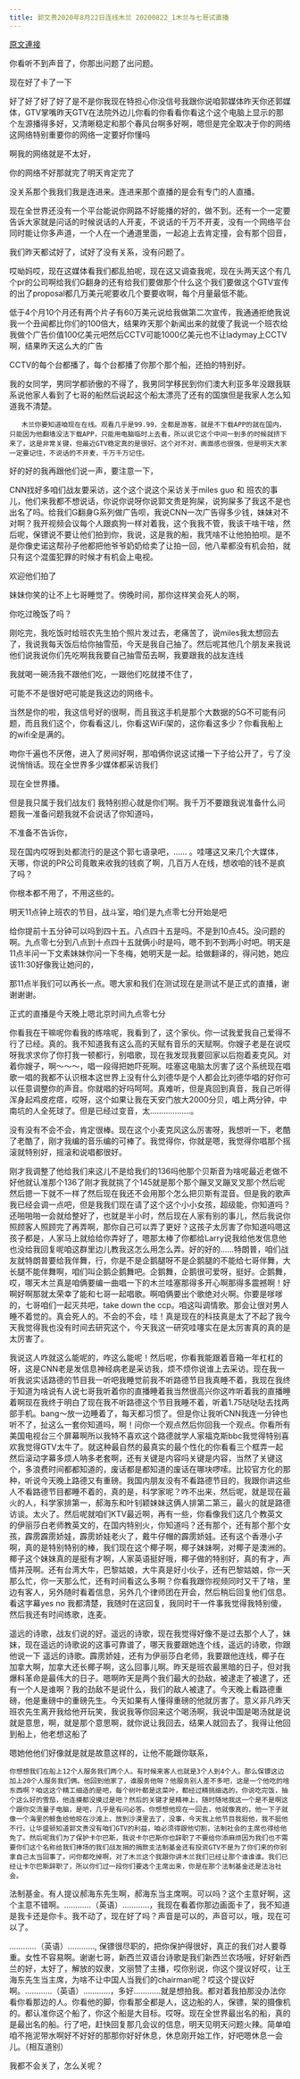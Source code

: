 ```yaml
---
title: 郭文贵2020年8月22日连线木兰 20200822_1木兰与七哥试直播
---
```


[原文連接](https://gnews.org/ThreadView/53482065)

你看听不到声音了，你那出问题了出问题。


现在好了卡了一下


好了好了好了好了是不是你我现在特担心你没信号我跟你说咱郭媒体昨天你还郭媒体，GTV掌嘴昨天GTV在法院外边儿你看的你看看你看这个这个电脑上显示的那个左源播得多好，又清晰稳定和那个春风台啊多好啊，嗯但是完全取决于你的网络这网络特别重要你的网络一定要好你懂吗


啊我的网络就是不太好，


你的网络不好那就完了明天肯定完了


没关系那个我我们我是连进来。连进来那个直播的是会有专门的人直播。


现在全世界还没有一个平台能说你网路不好能播的好的，做不到。还有一个一定要告诉大家就是问话的时候说话的人开麦，不说话的千万不开麦，没有一个网络平台同时能让你多声道，一个人在一个通道里面，一起追上去肯定撞，会有那个回音，


我们昨天都试好了，试好了没有关系，没有问题了。


哎呦妈哎，现在这媒体看我们都乱拍呢，现在这又调查我呢，现在头两天这个有几个pr的公司啊给我们G翻身的还有给我们要做那个什么这个我们要做这个GTV宣传的出了proposal都几万美元呢要收几个要要收啊，每个月量最低不能。

  低于4个月10个月还有两个片子有60万美元说给我做第二次宣传，我通通拒绝我说我一个丑闻都比你们的100倍大，结果昨天那个新闻出来的就傻了我说一个班农给我做个广告价值100亿美元吧然后CCTV可能1000亿美元也不让ladymay上CCTV啊，结果昨天这么大的广告


CCTV的每个台都播了，每个台都播了你那个那个船，还拍的特别好。


我的女同学，男同学都骄傲的不得了，我男同学移民到你们澳大利亚多年没跟我联系说他家人看到了七哥的船然后说起这个船太漂亮了还有的国旗但是我家人怎么知道我不清楚。


       木兰你要知道咱现在在线。观看几乎是99.99，全都是游客，就是不下载APP的就在国内，只能因为他翻墙没法下载APP，只能用电脑临时上去看，所以说它这个中间一到多的时候就挤下来了，这是非常关键，但最近GTV稳定真的是很好。这个对不对，画面感也很强，但是明天大家一定要记住，不说话的不开麦，千万千万记住。


好的好的我再跟他们说一声，要注意一下，


CNN找好多咱们战友要采访，这个这个说这个采访关于miles guo 和 班农的事儿，他们来我都不想说话，你说你说呀你说郭文贵是狗屎，说狗屎多了我这不是也出名了吗。给我们G翻身G系列做广告呗，我说CNN一次广告得多少钱，妹妹对不对啊？我开视频会议每个人跟疯狗一样对着我，这个我我不管，我该干啥干啥，然后呢，保镖说不要让他们拍到你，我说，这是我的船，我凭啥不让他拍拍呗。是不是你像史诺这帮孙子他都把他爷爷奶奶给卖了让拍一回，他八辈都没有机会拍，就只有这个混蛋犯罪的时候才有机会上电视。


欢迎他们拍了


妹妹你笑的让不上七哥睡觉了。傍晚时间，那你这样笑会死人的啊，


你吃过晚饭了吗？


刚吃完，我吃饭时给班农先生拍个照片发过去，老痛苦了，说miles我太想回去了，我说我每天饭后给你抽雪茄，今天是我自己抽了。然后呢其他几个朋友来我说他们说我说你们先吃啊我我要自己抽雪茄去啊，我要跟我的战友连线


我就喝一碗汤我不跟他们吃，一跟他们吃就搂不住了，


可能不不是很好吧可能是我这边的网络卡。

  

当然是你的啦，我这信号好的很啊，而且我这手机是那个大数据的5G不可能有问题，而且我们这个，你看看这儿，你看这WiFi架的，这你看这多少？你看我船上的wifi全是满的。


吻你千遍也不厌倦，进入了房间好啊，那咱俩你说这试播一下子给公开了，亏了没说悄悄话。现在全世界多少媒体都采访我们  


现在全世界播。


但是我只属于我们战友们 我特别担心就是你们啊。我千万不要跟我说准备什么问题我一准备问题我就不会说话了你知道吗，


不准备不告诉你，


现在国内哎呀到处都流行的是这个郭七语录吧，…… 。哇噻这又来几个大媒体，天哪，你说的PR公司竟敢来收我的钱疯了啊，几百万人在线，想收咱的钱不是疯了吗？


你根本都不用了，不用这些的。


明天11点钟上班农的节目，战斗室，咱们是九点零七分开始是吧


给你提前十五分钟可以吗到四十五。八点四十五是吗。不是到10点45。没问题的啊。九点零七分到八点到十点四十五就俩小时是吗，嗯不到不到两小时吧。明天是11点半问一下文素妹妹你问一下冬梅，她明天是一起。给做翻译的，得问她，她应该11:30好像我让她问的，

那11点半我们可以再长一点。嗯大家和我们在测试现在是测试不是正式的直播，谢谢谢谢。

  

正式的直播是今天晚上嗯北京时间九点零七分


你看我在干嘛呢你看我的练啥呢，我看到了，这个家伙。你一试我爱我自己爱得不行了已经。真的。我不知道我有这么高的天赋有音乐的天赋啊。你嫂子老是在说哎呀我求求你了你打我一顿都行，别唱歌，现在我发现我要回家以后抱着麦克风。对着你嫂子，啊～～～，唱一段得把她吓死啊。哇塞这电脑太厉害了这个系统现在唱歌一唱的我都不认识根本这世界上没有什么刘德华是个人都会比刘德华唱的好你可以任意调整你的声音。你就唱的好吗呵呵。真难听，但是真回到真音，我自己听得浑身起鸡皮疙瘩，哎呀，这个如果让我在天安门放大2000分贝，唱上两分钟，中南坑的人全死球了。但是已经过变音，太………………。

没有没有不会不会，肯定很棒。现在这个小麦克风这么厉害呀，我想听一下，老酷了老酷了，刚才我编的音乐编的可棒了。我觉得你，你就是嗯，我觉得你唱那个摇滚就特别好，摇滚和说唱都很好。

  刚才我调整了他给我们来这儿不是给我们的136吗他那个贝斯音为啥呢最近老做不好他就认准那个136了刚才我就挑了个145就是那个那个蹦叉叉蹦叉叉那个然后呢然后摁一下就不一样了然后现在我还不会用那个怎么把贝斯有混音。但是我的歌声我已经会调一点吧，但是我我们现在请了这个这个小小女孩，超级能，你知道吗？还啪啪啪一会就给整好了，也就是半小时，然后现在人家有别的事儿，然后我说你照顾客人照顾完了再弄啊，那你自己可以弄了更好？这孩子太厉害了你知道吗嗯这孩子都是，人家马上就给给你弄好了，嗯那太棒了你都给Larry说我给他发信息他也没给我回复呢咱这群里边儿教我这怎么用怎么弄。好的好的……特朗普，咱们战友就特朗普要给我伴舞，行，你是不是企鹅腿呀不是企鹅腿的不能给七哥伴舞，大长腿不能伴舞啊，咱们叫企鹅企鹅舞吧。企鹅舞，企鹅很可爱呀，挺好。企鹅舞，哎，哪天木兰真是咱俩要编一曲唱一下的木兰哇塞那得多开心啊那得多震撼啊！好啊好啊那就太荣幸了能和七哥一起唱歌。啊咱俩要出个歌绝对火啊。你要是嗲嗲的，七哥咱们一起灭共吧，take down the ccp。咱这叫调情歌。那会让很对男人睡不着觉的。真会死人的。不会的不会，哇！真是现在的科技真是太了不起了我今天我觉得我也没有时间去研究这个，今天我这一研究哇噻实在是太厉害真的真的是太厉害了。

  我说这人咋就这么能呢的，咋这么能呢！然后呢，你看我能跟着音箱一年杠杠的呀，这是CNN老是发信息神经病老是采访我，烦不烦你说谁上去采访。现在我一听我说实话路德的节目我一听吧我睡觉前我不听路德节目我真睡不着，我现在我终于知道为啥说有人说七哥我听着你的直播睡着我当然很高兴你这咋听着我的直播睡着啊现在我终于明白了现在我不听路德这个节目我睡不着，听着1.75哒哒哒去找两部手机。bang～放一边睡着了，每天都习惯了。但是你让我听CNN我连一分钟也听不了，扯这么一套你知道吗，啊！问你一个观点然后你回我一个观点。你看所有美国电视台三个屏幕啊所以我特不喜欢这个路德就学人家福克斯bbc我觉得特别喜欢我觉得GTV太牛了。就这种最自然的最真实的最个性化的你看看三个框弄一起然后滚动字幕多烦人呐多老套啊，还有关键是内容吗关键是内容，当然了关键这个，多浪费时间都都知道的，废话都是都知道的废话在哪块啰嗦。比较官方化的那种，听说今天晚上路德又有重磅。我国内朋友没有不看路德节目的，我跟你讲这些人不看路德节目都睡不着的，真的是，科学家呢？咋不出来，然后呢，就是现在最火的人，科学家排第一，郝海东和叶钊颖妹妹这俩人排第二第三，最火的就是路德访谈。太火了。然后呢就咱们KTV最近啊，再有一些，你看像我们这几个教英文的伊丽莎白老师教英文的，在国内特别火，你知道吗？还有那个，还有那个那个女孩，霹雳霹雳娇娃，霹雳娇娃老火了，戴牛仔帽的霹雳娇娃。还有这个香港小子啊，真的是特别特别的棒，我们现在这个椰子啊，椰子妹妹啊，对椰子是澳洲的。椰子这个妹妹真的是挺有才啊，人家英语挺好哦，椰子做的特别好，真的有才，声情并茂啊。还有台湾大牛，巴黎姑娘，大牛真是好小伙子，还有巴黎姑娘，你一天那么忙，你一天那么忙，还有时间看这么多啊？你看我跟你视频同时又干了啥，里边有客人，另外随时看着信息，另外几个律师团在开会，然后稍后回复他们信息。看这字幕yes no 我都清楚，我随时在这回复，我同时干一件事我觉得我特别傻，然后我还有时间练歌，连麦。

  遥远的诗歌，战友们说的好。遥远的诗歌，现在我觉得好像不是过去那个人了，妹妹，现在遥远的诗歌说的这事可靠谱了，哪天我要跟她连个线，遥远的诗歌，你跟他说一下 遥远的诗歌。霹雳娇娃，还有为伊丽莎白老师，我要跟他连线，椰子在加拿大啊，加拿大还长椰子啊，这么回事儿啊。昨天是班农最黑暗的日子，但对我爆料革命是最伟大的日子。嗯啊昨天是两个我们最大的劲敌，被逮走了被逮了，还有一个人是谁啊？我的劲敌不是说什么，我们的敌人被逮了。今天晚上看路德重磅，他是重磅中的重磅先生。今天如果有人懂得重磅的他就厉害了。意义非凡昨天班农先生离开我给他开玩笑，我说我等你回来这个喝汤啊，我说中国是喝汤就是说就是意思，啊，就是那个意思啊，就你说让我回去，结果人就回去了，我得让他回到船上，他老想这船了

  嗯她他他们好像就是就是故意这样的，让他不能跟你联系，

    你想想我们在船上12个人服务我们两个人。有时候来客人也就是3个人到4个人。那么保镖这边加上20个人服务我们俩。他回到他家了，谁服务他呀？他服务别人差不多吧，这是一个他吃的啥东西啊？咱这这个精工细造的是吧，每个树叶都是这菜叶，都经过精挑细选的，你说吃完饭，抽个这么好的雪茄，他连摸都没摸过是吧？然后的关键才是精神上，随时随地我这一个是不是啊这个跟你交流量子电脑，是吧，几乎是有问必答。你想想他现在一回去，他就像真的，他一下子就像一个海里的鲸鱼给他晾在沙滩上，放到沙漠里去了，没事，今天我上他节目我挺他，我不挺他不行。让华盛顿知道郭文贵没有咱们GTV的利益，咱必须得跟他切割，法制社会的主席也得给他免了。然后呢我们为了保护卡尔巴斯，我说卡尔巴斯你也辞职了不要给你添麻烦因为我们也不需要你们这个名称给我们捧场的我们战友捐的捐款支法制基金还有投资GTV不是为了你们来的你别拿自己太当回事了。问你都吃掉啊，对了木兰这个我跟你讲木兰我们已经让那个谁谁谁。我们已经让卡尔巴斯辞职了，所以你们过一段你们要选个主席出来，你是在那个法制基金还是法治社会。

  

法制基金。有人提议郝海东先生啊，郝海东当主席啊。可以吗？这个主意好啊，这个主意不错啊。…………（英语）…………，我现在看着你那边画面卡了，我不知道是我卡还是你卡。我不动了，现在好了吗？声音是可以的，声音可以，哦，现在可以了。

  …………（英语）…………, 保镖很尽职的，把你保护得很好，真正的我们对人要尊重。女性不容易啊。谢谢七哥，新西兰双语台诗歌是我们新西兰农场哦，好好新西兰的好，太好了，解放的奴隶，文丽赞了主播，哎你别说，你这个提议好哎，让王海东先生当主席，为啥不让中国人当我们的chairman呢？哎这个提议好啊。…………（英语）…………，多好…………就是想拍我。都对着我拍那没办法你看你看那边的人。你看他的脚，你看那全都是人，这边船的人，保镖，架的摄像机的。都认准你这个船了，你这个船是大目标。哎呀。现在全世界最出名的船，真的是最出名的船。行了吧，赶快回复那几会议的信息，明天见明天问题火辣。简单咱咱不拖泥带水啊好不好好的那那你好好休息，休息刚开始工作，好吧嗯休息一会儿。（相互道别）

  我都不会关了，怎么关呢？
